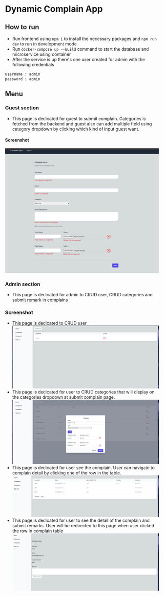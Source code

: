 # Dynamic Complain App
## How to run
- Run frontend using `npm i` to install the necessary packages and `npm run dev` to run in development mode
- Run `docker-compose up --build` command to start the database and microservice using container
- After the service is up there's one user created for admin with the following credentials
```
username : admin
password : admin
```
## Menu
### Guest section
- This page is dedicated for guest to submit complain. Categories is fetched from the backend and guest also can add
multiple field using category dropdown by clicking which kind of input guest want.
#### Screenshot
![Guest Submit Complain](https://raw.githubusercontent.com/jacksonfernando/dynamic-complain-app/main/screenshot/Guest.png)
### Admin section
- This page is dedicated for admin to CRUD user, CRUD categories and submit remark in complains
### Screenshot
- This page is dedicated to CRUD user
![CRUD user](https://raw.githubusercontent.com/jacksonfernando/dynamic-complain-app/main/screenshot/userspng.png)
- This page is dedicated for user to CRUD categories that will  display on the categories dropdown at submit complain page.
![CRUD categories](https://raw.githubusercontent.com/jacksonfernando/dynamic-complain-app/main/screenshot/add_categories.png)
- This page is dedicated for  user see the complain. User can navigate to complain detail by clicking one of the row in the table.
![SEE complain](https://raw.githubusercontent.com/jacksonfernando/dynamic-complain-app/main/screenshot/complain_table.png)
- This page is dedicated for  user to see the detail of the complain and submit remarks. User will be redirected to this page when user clicked the row in complain table
![Complain detail](https://raw.githubusercontent.com/jacksonfernando/dynamic-complain-app/main/screenshot/submit_remarks.png)

